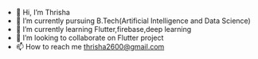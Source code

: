 - 👋 Hi, I’m Thrisha
- 🔭 I’m currently pursuing B.Tech(Artificial Intelligence and Data Science)
- 🌱 I’m currently learning Flutter,firebase,deep learning
- 💞️ I’m looking to collaborate on Flutter project
- 📫 How to reach me thrisha2600@gmail.com
 
<!---
Thrishasathish/Thrishasathish is a ✨ special ✨ repository because its `README.md` (this file) appears on your GitHub profile.
You can click the Preview link to take a look at your changes.
--->
